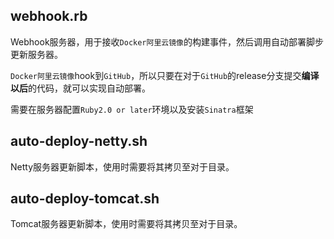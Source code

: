 ## **webhook.rb**

Webhook服务器，用于接收`Docker阿里云镜像`的构建事件，然后调用自动部署脚步更新服务器。

`Docker阿里云镜像`hook到`GitHub`，所以只要在对于`GitHub`的release分支提交**编译以后**的代码，就可以实现自动部署。

需要在服务器配置`Ruby2.0 or later`环境以及安装`Sinatra`框架

## **auto-deploy-netty.sh**

Netty服务器更新脚本，使用时需要将其拷贝至对于目录。

## **auto-deploy-tomcat.sh**

Tomcat服务器更新脚本，使用时需要将其拷贝至对于目录。